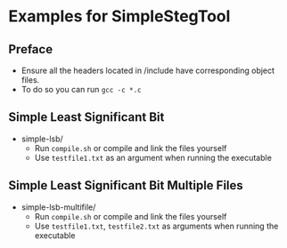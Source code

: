 # Examples for SimpleStegTool

## Preface
- Ensure all the headers located in /include have corresponding object files.
- To do so you can run `gcc -c *.c`

## Simple Least Significant Bit
- simple-lsb/
	- Run `compile.sh` or compile and link the files yourself
	- Use `testfile1.txt` as an argument when running the executable

## Simple Least Significant Bit Multiple Files
- simple-lsb-multifile/
	- Run `compile.sh` or compile and link the files yourself
	- Use `testfile1.txt`, `testfile2.txt` as arguments when running the executable
